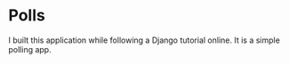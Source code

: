 # Polls

I built this application while following a Django tutorial online. It is a simple polling app. 
